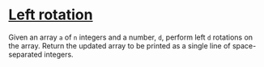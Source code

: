 <!--
SPDX-FileCopyrightText: 2022 Vladimir Rusinov

SPDX-License-Identifier: Apache-2.0
-->

# [Left rotation](https://www.hackerrank.com/challenges/ctci-array-left-rotation/problem)

Given an array `a`  of `n` integers and a number, `d`, perform  left `d` rotations on the array. Return the updated array to be printed as a single line of space-separated integers.
